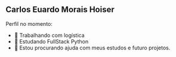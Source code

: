 ## Carlos Euardo Morais Hoiser

Perfil no momento:
- 🔭 Trabalhando com logística
- 🌱 Estudando FullStack Python
- 🤔 Estou procurando ajuda com meus estudos e futuro projetos.
